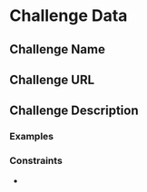 # Challenge Data

## Challenge Name 

## Challenge URL 

## Challenge Description 

### Examples

### Constraints
- 
